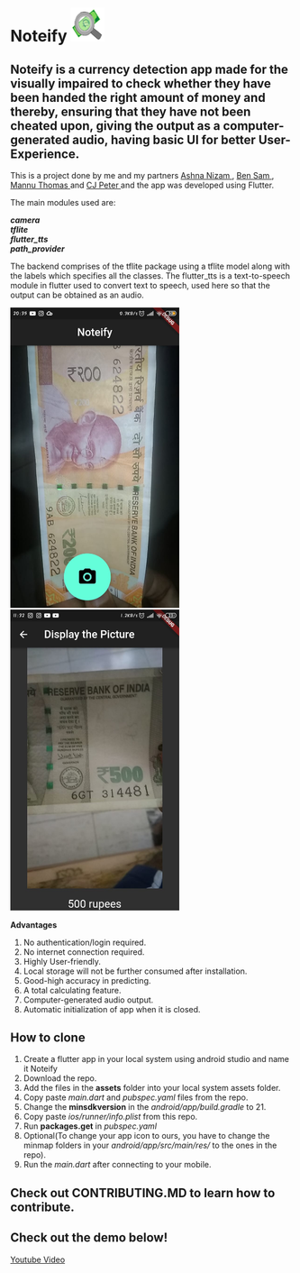 # Noteify <img src="screenshots/app icon.jpeg" width="60px" height="60px">

## Noteify is a currency detection app made for the visually impaired to check whether they have been handed the right amount of money and thereby, ensuring that they have not been cheated upon, giving the output as a computer-generated audio, having basic UI for better User-Experience. 

This is a project done by me and my partners <a href= "https://github.com/Ashniz24"> Ashna Nizam </a>, <a href= "https://github.com/bensam02"> Ben Sam </a>, <a href= "https://github.com/Mannu7789"> Mannu Thomas </a> and <a href= "https://github.com/PeterChageth"> CJ Peter </a> and the app was developed using Flutter.

The main modules used are:

***camera*** <br>
***tflite*** <br>
***flutter_tts*** <br>
***path_provider***

The backend comprises of the tflite package using a tflite model along with the labels which specifies all the classes. The flutter_tts is a text-to-speech module in flutter used to convert text to speech, used here so that the output can be obtained as an audio.

<img src="screenshots/200.jpeg" width="300px" height=auto> <img src="screenshots/500claased.jpeg"  width="300px" height=auto>


**Advantages**
1. No authentication/login required.<br>
2. No internet connection required.<br>
3. Highly User-friendly.<br>
4. Local storage will not be further consumed after installation.<br>
5. Good-high accuracy in predicting.<br>
6. A total calculating feature.<br>
7. Computer-generated audio output.<br>
8. Automatic initialization of app when it is closed. <br>


## How to clone
1. Create a flutter app in your local system using android studio and name it Noteify <br>
2. Download the repo. <br>
3. Add the files in the **assets** folder into your local system assets folder. <br>
4. Copy paste *main.dart* and *pubspec.yaml* files from the repo. <br>
5. Change the **minsdkversion** in the *android/app/build.gradle* to 21. <br>
6. Copy paste *ios/runner/info.plist* from this repo.
7. Run **packages.get** in *pubspec.yaml* <br>
8. Optional(To change your app icon to ours, you have to change the minmap folders in your *android/app/src/main/res/* to the ones in the repo).
9. Run the *main.dart* after connecting to your mobile.

## Check out CONTRIBUTING.MD to learn how to contribute.

## Check out the demo below!

<a href="https://www.youtube.com/embed/kRQMssuoE0k"> Youtube Video </a>
